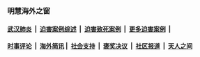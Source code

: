 
### 明慧海外之窗

####  [武汉肺炎](indexes/365.md?t=06160101) &nbsp;|&nbsp;  [迫害案例综述](indexes/328.md?t=06160101) &nbsp;|&nbsp; [迫害致死案例](indexes/277.md?t=06160101)  &nbsp;|&nbsp; [更多迫害案例](indexes/81.md?t=06160101)  &nbsp;|&nbsp; 
####  [时事评论](indexes/19.md?t=06160101) &nbsp;|&nbsp; [海外简讯](indexes/245.md?t=06160101)&nbsp;|&nbsp;  [社会支持](indexes/140.md?t=06160101) &nbsp;|&nbsp; [褒奖决议](indexes/282.md?t=06160101) &nbsp;|&nbsp; [社区报道](indexes/91.md?t=06160101)  &nbsp;|&nbsp; [天人之间](indexes/78.md?t=06160101) 

